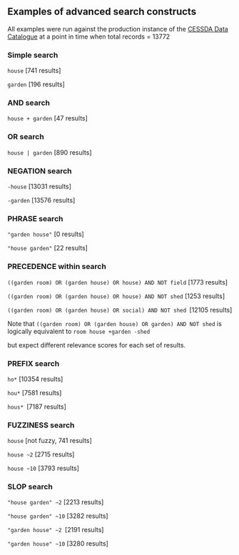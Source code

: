 ## Examples of advanced search constructs 

All examples were run against the production instance of the [CESSDA Data Catalogue](https://datacatalogue.cessda.eu) at a point in time when total records = 13772


### Simple search

`house` [741 results]

`garden` [196 results]



### AND search

`house + garden` [47 results]



### OR search

`house | garden` [890 results]



### NEGATION search

`-house` [13031 results]

`-garden` [13576 results]



### PHRASE search

`"garden house"` [0 results]

`"house garden"` [22 results]



### PRECEDENCE within search

`((garden room) OR (garden house) OR house) AND NOT field` [1773 results]

`((garden room) OR (garden house) OR house) AND NOT shed` [1253 results]

`((garden room) OR (garden house) OR social) AND NOT shed `[12105 results]



Note that
`((garden room) OR (garden house) OR garden) AND NOT shed`
is logically equivalent to `room house +garden -shed`

but expect different relevance scores for each set of results.



### PREFIX search

`ho*` [10354 results]

`hou*` [7581 results]

`hous* `[7187 results]



### FUZZINESS search

`house` [not fuzzy, 741 results]

`house ~2` [2715 results]

`house ~10` [3793 results]



### SLOP search

`"house garden" ~2` [2213 results]

`"house garden" ~10` [3282 results]

`"garden house" ~2 `[2191 results]

`"garden house" ~10` [3280 results]
